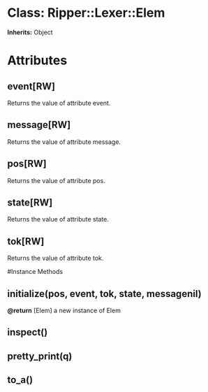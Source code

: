 # Class: Ripper::Lexer::Elem
**Inherits:** Object
    



# Attributes
## event[RW] [](#attribute-i-event)
Returns the value of attribute event.

## message[RW] [](#attribute-i-message)
Returns the value of attribute message.

## pos[RW] [](#attribute-i-pos)
Returns the value of attribute pos.

## state[RW] [](#attribute-i-state)
Returns the value of attribute state.

## tok[RW] [](#attribute-i-tok)
Returns the value of attribute tok.


#Instance Methods
## [](index) [](#method-i-[])

## initialize(pos, event, tok, state, messagenil) [](#method-i-initialize)

**@return** [Elem] a new instance of Elem

## inspect() [](#method-i-inspect)

## pretty_print(q) [](#method-i-pretty_print)

## to_a() [](#method-i-to_a)

